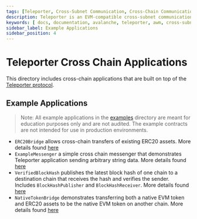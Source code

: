 ```yaml
---
tags: [Teleporter, Cross-Subnet Communication, Cross-Chain Communication]
description: Teleporter is an EVM-compatible cross-subnet communication protocol built on top of Avalanche Warp Messaging. This directory includes cross-chain applications that are built on top of the Teleporter protocol.
keywords: [ docs, documentation, avalanche, teleporter, awm, cross-subnet communication, cross-chain, cross-chain communication ]
sidebar_label: Example Applications
sidebar_position: 4
---
```


# Teleporter Cross Chain Applications

This directory includes cross-chain applications that are built on top of the [Teleporter protocol](https://github.com/ava-labs/teleporter/blob/main/contracts/src/Teleporter/README.md).

## Example Applications

> Note: All example applications in the [examples](https://github.com/ava-labs/teleporter/blob/main/contracts/src/CrossChainApplications/examples/) directory are meant for education purposes only and are not audited. The example contracts are not intended for use in production environments.

- `ERC20Bridge` allows cross-chain transfers of existing ERC20 assets. More details found [here](https://github.com/ava-labs/teleporter/blob/main/contracts/src/CrossChainApplications/examples/ERC20Bridge/README.md)
- `ExampleMessenger` a simple cross chain messenger that demonstrates Teleporter application sending arbitrary string data. More details found [here](https://github.com/ava-labs/teleporter/blob/main/contracts/src/CrossChainApplications/examples/ExampleMessenger/README.md)
- `VerifiedBlockHash` publishes the latest block hash of one chain to a destination chain that receives the hash and verifies the sender. Includes `BlockHashPublisher` and `BlockHashReceiver`. More details found [here](https://github.com/ava-labs/teleporter/blob/main/contracts/src/CrossChainApplications/examples/VerifiedBlockHash/README.md)
- `NativeTokenBridge` demonstrates transferring both a native EVM token and ERC20 assets to be the native EVM token on another chain. More details found [here](https://github.com/ava-labs/teleporter/blob/main/contracts/src/CrossChainApplications/examples/NativeTokenBridge/README.md)